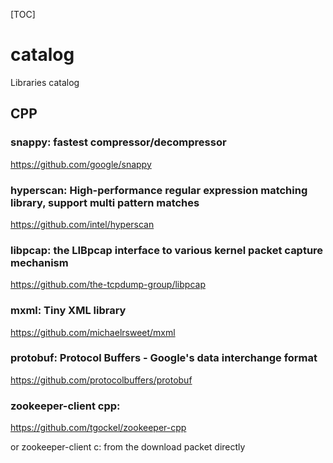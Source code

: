 [TOC]

# catalog
Libraries catalog


## CPP

### snappy: fastest compressor/decompressor

https://github.com/google/snappy

### hyperscan: High-performance regular expression matching library, support multi pattern matches

https://github.com/intel/hyperscan

### libpcap: the LIBpcap interface to various kernel packet capture mechanism

https://github.com/the-tcpdump-group/libpcap

### mxml: Tiny XML library

https://github.com/michaelrsweet/mxml

### protobuf: Protocol Buffers - Google's data interchange format

https://github.com/protocolbuffers/protobuf

### zookeeper-client cpp: 

https://github.com/tgockel/zookeeper-cpp

or zookeeper-client c: from the download packet directly
